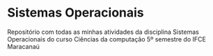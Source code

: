 # Sistemas Operacionais

Repositório com todas as minhas atividades da disciplina Sistemas Operacionais do curso Ciências da computação 5º semestre do IFCE Maracanaú
